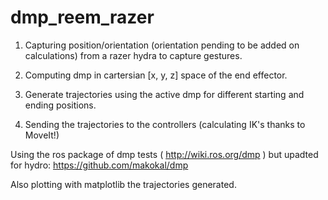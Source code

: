 dmp_reem_razer
===========

1) Capturing position/orientation (orientation pending to be added on calculations) from a razer hydra to capture gestures.

2) Computing dmp in cartersian [x, y, z] space of the end effector.

3) Generate trajectories using the active dmp for different starting and ending positions.

4) Sending the trajectories to the controllers (calculating IK's thanks to MoveIt!)


Using the ros package of dmp tests ( http://wiki.ros.org/dmp ) but upadted for hydro: https://github.com/makokal/dmp

Also plotting with matplotlib the trajectories generated.


